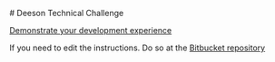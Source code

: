 # Deeson Technical Challenge

[Demonstrate your development experience](https://technical-challenge.deeson.co.uk)

If you need to edit the instructions. Do so at the [Bitbucket repository](https://bitbucket.org/deesongroup6346/frontend-test/)
